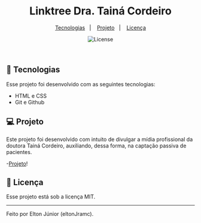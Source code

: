 <h1 align="center">Linktree Dra. Tainá Cordeiro</h1>



<p align="center">
  <a href="#-tecnologias">Tecnologias</a>&nbsp;&nbsp;&nbsp;|&nbsp;&nbsp;&nbsp;
  <a href="#-projeto">Projeto</a>&nbsp;&nbsp;&nbsp;|&nbsp;&nbsp;&nbsp;
  <a href="#memo-licença">Licença</a>
</p>

<p align="center">
  <img alt="License" src="https://img.shields.io/static/v1?label=license&message=MIT&color=49AA26&labelColor=000000">
</p>

<br>

</p>

## 🚀 Tecnologias

Esse projeto foi desenvolvido com as seguintes tecnologias:

- HTML e CSS
- Git e Github

## 💻 Projeto

Este projeto foi desenvolvido com intuito de divulgar a mídia profissional da doutora Tainá Cordeiro, auxiliando, dessa forma, na captação passiva de pacientes.

-<a href=" http://lattes.cnpq.br/3257730136226834" target="_blank">Projeto</a>!

## :memo: Licença

Esse projeto está sob a licença MIT.

---

Feito por Elton Júnior (eltonJramc).